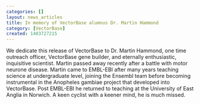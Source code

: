 ```yaml
---
categories: []
layout: news_articles
title: In memory of VectorBase alumnus Dr. Martin Hammond
category: [VectorBase]
created: 1403727215
---
```

We dedicate this release of VectorBase to Dr. Martin Hammond, one time outreach officer, VectorBase gene builder, and eternally enthusiastic, inquisitive scientist. Martin passed away recently after a battle with motor neurone disease. Martin came to EMBL-EBI after many years teaching science at undergraduate level, joining the Ensembl team before becoming instrumental in the Anopheles gambiae project that developed into VectorBase. Post EMBL-EBI he returned to teaching at the University of East Anglia in Norwich. A keen cyclist with a keener mind, he is much missed.
